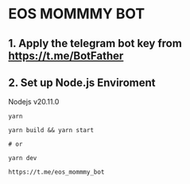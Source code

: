 # EOS MOMMMY BOT

## 1. Apply the telegram bot key from https://t.me/BotFather


## 2. Set up Node.js Enviroment

Nodejs v20.11.0


```
yarn
 
yarn build && yarn start
 
# or 

yarn dev

https://t.me/eos_mommmy_bot
```

